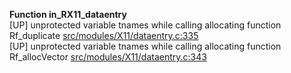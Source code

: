   
__Function in_RX11_dataentry__  
  [UP] unprotected variable tnames while calling allocating function Rf_duplicate [src/modules/X11/dataentry.c:335](https://github.com/wch/r-source/blob/e9e9e80af7dc7753d0d7aea976f9a69449097a0f/src/modules/X11/dataentry.c/#L335)  
  [UP] unprotected variable tnames while calling allocating function Rf_allocVector [src/modules/X11/dataentry.c:343](https://github.com/wch/r-source/blob/e9e9e80af7dc7753d0d7aea976f9a69449097a0f/src/modules/X11/dataentry.c/#L343)  
